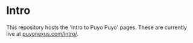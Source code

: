 # Intro
This repository hosts the 'Intro to Puyo Puyo' pages. These are currently live at [puyonexus.com/intro/](https://puyonexus.com/intro/).
